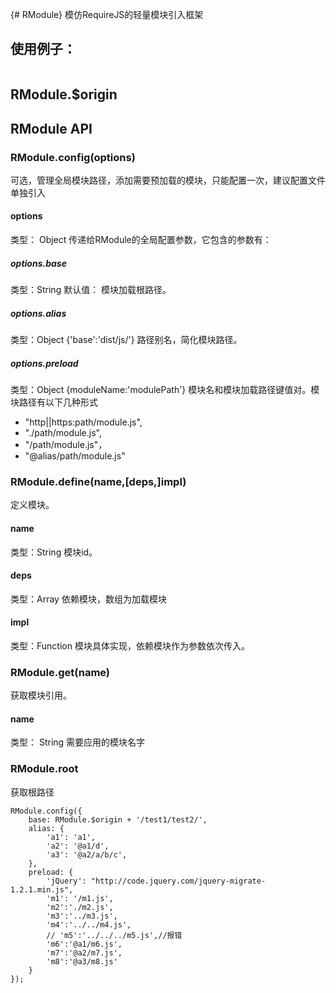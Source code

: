 {# RModule}
模仿RequireJS的轻量模块引入框架

## 使用例子：
```javascript
```
## RModule.$origin

## RModule API 
### RModule.config(options)
可选，管理全局模块路径，添加需要预加载的模块，只能配置一次，建议配置文件单独引入

#### options
类型： Object
传递给RModule的全局配置参数，它包含的参数有：

##### options.base
类型：String  默认值：
模块加载根路径。
##### options.alias
类型：Object {'base':'dist/js/'}
路径别名，简化模块路径。
##### options.preload
类型：Object {moduleName:'modulePath'}
模块名和模块加载路径键值对。模块路径有以下几种形式
- "http||https:path/module.js",
- "./path/module.js",
- "/path/module.js"，
- "@alias/path/module.js"

### RModule.define(name,[deps,]impl)
定义模块。
#### name
类型：String
模块id。
#### deps
类型：Array<String>
依赖模块，数组为加载模块
#### impl
类型：Function
模块具体实现，依赖模块作为参数依次传入。

### RModule.get(name)
获取模块引用。
#### name
类型： String
需要应用的模块名字

### RModule.root
获取根路径


	RModule.config({
		base: RModule.$origin + '/test1/test2/',
		alias: {
			'a1': 'a1',
			'a2': '@a1/d',
			'a3': '@a2/a/b/c',
		},
		preload: {
			'jQuery': "http://code.jquery.com/jquery-migrate-1.2.1.min.js",
			'm1': '/m1.js',
			'm2':'./m2.js',
			'm3':'../m3.js',
			'm4':'../../m4.js',
			// 'm5':'../../../m5.js',//报错
			'm6':'@a1/m6.js',
			'm7':'@a2/m7.js',
			'm8':'@a3/m8.js'
		}
	});